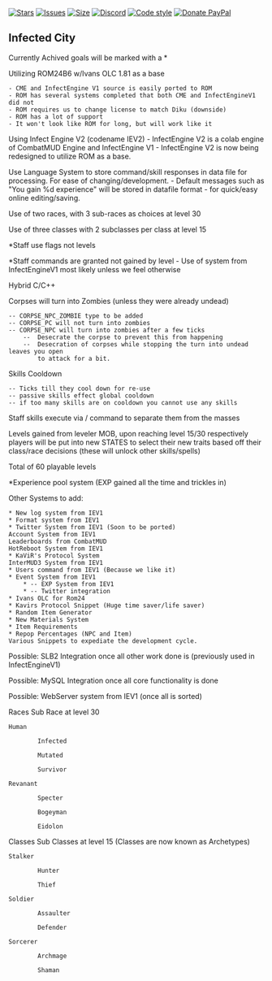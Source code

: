 [![Stars](https://img.shields.io/github/stars/canadianzombies/InfectEngineV2.svg?style=plastic)](https://github.com/canadianzombies/InfectEngineV2/stargazers)
[![Issues](https://img.shields.io/github/issues/canadianzombies/InfectEngineV2?style=plastic)](https://github.com/canadianzombies/InfectEngineV2/issues)
[![Size](https://img.shields.io/github/repo-size/canadianzombies/InfectEngineV2.svg?style=plastic)](https://github.com/canadianzombies/InfectEngineV2)
[![Discord](https://img.shields.io/discord/234145231359049729?style=plastic)](https://discord.gg/bCsV7km9PE)
[![Code style](https://img.shields.io/badge/code%20style-black-000000.svg?style=plastic)](https://github.com/psf/black)
[![Donate PayPal](https://img.shields.io/badge/donate-paypal-blue.svg?style=plastic)](https://www.paypal.me/simmydizzle)

Infected City
-------------

Currently Achived goals will be marked with a *

Utilizing ROM24B6 w/Ivans OLC 1.81 as a base

	- CME and InfectEngine V1 source is easily ported to ROM
	- ROM has several systems completed that both CME and InfectEngineV1 did not
	- ROM requires us to change license to match Diku (downside)
	- ROM has a lot of support
	- It won't look like ROM for long, but will work like it

Using Infect Engine V2 (codename IEV2)
	- InfectEngine V2 is a colab engine of CombatMUD Engine and InfectEngine V1
	- InfectEngine V2 is now being redesigned to utilize ROM as a base.

Use Language System to store command/skill responses in data file
	for processing.  For ease of changing/development.
	- Default messages such as "You gain %d experience" will be stored in datafile format
	- for quick/easy online editing/saving.

Use of two races, with 3 sub-races as choices at level 30

Use of three classes with 2 subclasses per class at level 15

*Staff use flags not levels

*Staff commands are granted not gained by level
	- Use of system from InfectEngineV1 most likely unless we feel otherwise

Hybrid C/C++

Corpses will turn into Zombies (unless they were already undead)

	-- CORPSE_NPC_ZOMBIE type to be added
	-- CORPSE_PC will not turn into zombies
	-- CORPSE_NPC will turn into zombies after a few ticks
		--  Desecrate the corpse to prevent this from happening
		--  Desecration of corpses while stopping the turn into undead leaves you open
		    to attack for a bit.

Skills Cooldown

	-- Ticks till they cool down for re-use
	-- passive skills effect global cooldown
	-- if too many skills are on cooldown you cannot use any skills


Staff skills execute via / command to separate them from the masses


Levels gained from leveler MOB, upon reaching level 15/30 respectively
	players will be put into new STATES to select their new traits
	based off their class/race decisions (these will unlock other skills/spells)


Total of 60 playable levels

*Experience pool system (EXP gained all the time and trickles in)

Other Systems to add:

	* New log system from IEV1
	* Format system from IEV1
	* Twitter System from IEV1 (Soon to be ported)
	Account System from IEV1
	Leaderboards from CombatMUD
	HotReboot System from IEV1
	* KaViR's Protocol System
	InterMUD3 System from IEV1
	* Users command from IEV1 (Because we like it)
	* Event System from IEV1
		* -- EXP System from IEV1
		* -- Twitter integration
	* Ivans OLC for Rom24
	* Kavirs Protocol Snippet (Huge time saver/life saver)
	* Random Item Generator
	* New Materials System
	* Item Requirements
	* Repop Percentages (NPC and Item)
	Various Snippets to expediate the development cycle.


Possible: SLB2 Integration once all other work done is (previously used in InfectEngineV1)

Possible: MySQL Integration once all core functionality is done

Possible: WebServer system from IEV1 (once all is sorted)

Races			Sub Race at level 30

	Human

			Infected

			Mutated

			Survivor

	Revanant

			Specter

			Bogeyman

			Eidolon


Classes			Sub Classes at level 15 (Classes are now known as Archetypes)

	Stalker

			Hunter

			Thief

	Soldier

			Assaulter

			Defender

	Sorcerer

			Archmage

			Shaman

